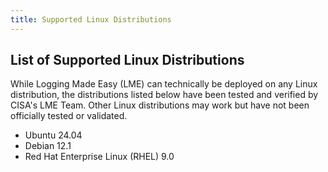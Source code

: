 ```yaml
---
title: Supported Linux Distributions
---
```


## List of Supported Linux Distributions

While Logging Made Easy (LME) can technically be deployed on any Linux distribution, the distributions listed below have been tested and verified by CISA's LME Team. Other Linux distributions may work but have not been officially tested or validated.

* Ubuntu 24.04
* Debian 12.1
* Red Hat Enterprise Linux (RHEL) 9.0



